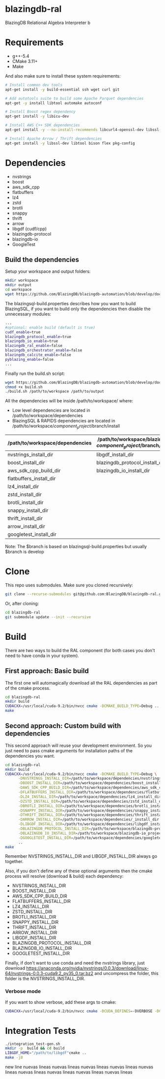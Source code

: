 # blazingdb-ral
BlazingDB Relational Algebra Interpreter
 b
# Requirements
- g++-5.4
- CMake 3.11+
- Make

And also make sure to install these system requirements:
```bash
# Install common dev tools
apt-get install -y build-essential ssh wget curl git

# Add autotools suite to build some Apache Parquet dependencies
apt-get -y install libtool automake autoconf

# Install Boost regex dependency
apt-get install -y libicu-dev

# Install AWS C++ SDK dependencies
apt-get install -y --no-install-recommends libcurl4-openssl-dev libssl-dev uuid-dev zlib1g-dev

# Install Apache Arrow / Thrift dependencies
apt-get install -y libssl-dev libtool bison flex pkg-config
```

# Dependencies
- nvstrings
- boost
- aws_sdk_cpp
- flatbuffers
- lz4
- zstd
- brotli
- snappy
- thrift
- arrow
- libgdf (cudf/cpp)
- blazingdb-protocol
- blazingdb-io
- GoogleTest

## Build the dependencies
Setup your workspace and output folders:
```bash
mkdir workspace
mkdir output
cd workspace
wget https://github.com/BlazingDB/blazingdb-automation/blob/develop/docker/blazingsql-build/blazingsql-build.properties
```

The blazingsql-build.properties describes how you want to build BlazingSQL, if you want to build only the dependencies then disable the unnecessary modules:
```bash
...
#optional: enable build (default is true)
cudf_enable=true
blazingdb_protocol_enable=true
blazingdb_io_enable=true
blazingdb_ral_enable=false
blazingdb_orchestrator_enable=false
blazingdb_calcite_enable=false
pyblazing_enable=false
...
```

Finally run the build.sh script: 
```bash
wget https://github.com/BlazingDB/blazingdb-automation/blob/develop/docker/blazingsql-build/build.sh
chmod +x build.sh
./build.sh /path/to/workspace /path/to/output
```

All the dependencies will be inside /path/to/workspace/ where:

- Low level dependencies are located in /path/to/workspace/dependencies
- BlazingSQL & RAPIDS dependencies are located in /path/to/workspace/$component_project/$branch/install

| /path/to/workspace/dependencies | /path/to/workspace/blazingdb-$component_project/$branch/install |
| ------------- | ------------- |
| nvstrings_install_dir | libgdf_install_dir |
| boost_install_dir | blazingdb_protocol_install_dir |
| aws_sdk_cpp_build_dir | blazingdb_io_install_dir |
| flatbuffers_install_dir |
| lz4_install_dir | |
| zstd_install_dir | |
| brotli_install_dir | |
| snappy_install_dir | |
| thrift_install_dir | |
| arrow_install_dir | |
| googletest_install_dir | |

Note: The $branch is based on blazingsql-build.properties but usually $branch is develop 

# Clone
This repo uses submodules. Make sure you cloned recursively:

```bash
git clone --recurse-submodules git@github.com:BlazingDB/blazingdb-ral.git
```

Or, after cloning:

```bash
cd blazingdb-ral
git submodule update --init --recursive
```

# Build
There are two ways to build the RAL component (for both cases you don't need to have conda in your system).

## First approach: Basic build
The first one will automagically download all the RAL dependencies as part of the cmake process.

```bash
cd blazingdb-ral
mkdir build
CUDACXX=/usr/local/cuda-9.2/bin/nvcc cmake -DCMAKE_BUILD_TYPE=Debug ..
make
```

## Second approach: Custom build with dependencies
This second approach will reuse your development environment.
So you just need to pass cmake arguments for installation paths of the dependencies you want.

```bash
cd blazingdb-ral
mkdir build
CUDACXX=/usr/local/cuda-9.2/bin/nvcc cmake -DCMAKE_BUILD_TYPE=Debug \
      -DNVSTRINGS_INSTALL_DIR=/path/to/workspace/dependencies/nvstrings_install_dir \
      -DBOOST_INSTALL_DIR=/path/to/workspace/dependencies/boost_install_dir \
      -DAWS_SDK_CPP_BUILD_DIR=/path/to/workspace/dependencies/aws_sdk_cpp_build_dir \
      -DFLATBUFFERS_INSTALL_DIR=/path/to/workspace/dependencies/flatbuffers_install_dir \
      -DLZ4_INSTALL_DIR=/path/to/workspace/dependencies/lz4_install_dir \
      -DZSTD_INSTALL_DIR=/path/to/workspace/dependencies/zstd_install_dir \
      -DBROTLI_INSTALL_DIR=/path/to/workspace/dependencies/brotli_install_dir \
      -DSNAPPY_INSTALL_DIR=/path/to/workspace/dependencies/snappy_install_dir \
      -DTHRIFT_INSTALL_DIR=/path/to/workspace/dependencies/thrift_install_dir \
      -DARROW_INSTALL_DIR=/path/to/workspace/dependencies/_install_dir \
      -DLIBGDF_INSTALL_DIR=/path/to/workspace/dependencies/libgdf_install_dir \
      -DBLAZINGDB_PROTOCOL_INSTALL_DIR=/path/to/workspace/blazingdb-protocol_project/$branch/install \
      -DBLAZINGDB_IO_INSTALL_DIR=/path/to/workspace/blazingdb-io_project/$branch/install \
      -DGOOGLETEST_INSTALL_DIR=/path/to/workspace/dependencies/googletest_install_dir \
      ..
make
```

Remember NVSTRINGS_INSTALL_DIR and LIBGDF_INSTALL_DIR always go together.

Also, if you don't define any of these optional arguments then the cmake process will resolve (download & build) each dependency:
- NVSTRINGS_INSTALL_DIR
- BOOST_INSTALL_DIR
- AWS_SDK_CPP_BUILD_DIR
- FLATBUFFERS_INSTALL_DIR
- LZ4_INSTALL_DIR
- ZSTD_INSTALL_DIR
- BROTLI_INSTALL_DIR
- SNAPPY_INSTALL_DIR
- THRIFT_INSTALL_DIR
- ARROW_INSTALL_DIR
- LIBGDF_INSTALL_DIR
- BLAZINGDB_PROTOCOL_INSTALL_DIR
- BLAZINGDB_IO_INSTALL_DIR
- GOOGLETEST_INSTALL_DIR

Finally, if don't want to use conda and need the nvstrings library, just download https://anaconda.org/nvidia/nvstrings/0.0.3/download/linux-64/nvstrings-0.0.3-cuda9.2_py35_0.tar.bz2 and uncompress the folder, this folder is the NVSTRINGS_INSTALL_DIR.

### Verbose mode

If you want to show verbose, add these args to cmake:

```bash
CUDACXX=/usr/local/cuda-9.2/bin/nvcc cmake -DCUDA_DEFINES=-DVERBOSE -DCXX_DEFINES=-DVERBOSE ...etc...
```
# Integration Tests

```bash
./integration_test-gen.sh
mkdir -p  build && cd build
LIBGDF_HOME="/path/to/libgdf"cmake ..
make -j8
```

new line
nuevas lineas
nuevas lineas
nuevas lineas
nuevas lineas
nuevas lineas
nuevas lineas
nuevas lineas
nuevas lineas
nuevas lineas
